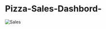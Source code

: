 # Pizza-Sales-Dashbord-

![Sales](https://user-images.githubusercontent.com/131899006/236982287-ff98c54e-377e-4b5a-96b2-bb0322bc83bc.png)
